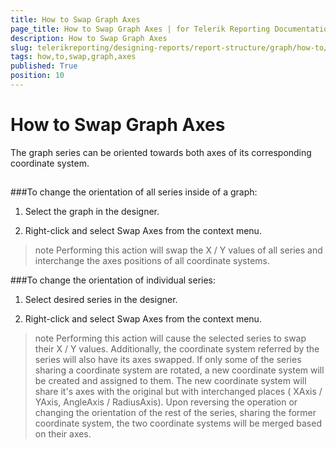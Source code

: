 ```yaml
---
title: How to Swap Graph Axes
page_title: How to Swap Graph Axes | for Telerik Reporting Documentation
description: How to Swap Graph Axes
slug: telerikreporting/designing-reports/report-structure/graph/how-to/how-to-swap-graph-axes
tags: how,to,swap,graph,axes
published: True
position: 10
---
```


# How to Swap Graph Axes



The graph series can be oriented towards both axes of its corresponding coordinate system.

## 

###To change the orientation of all series inside of a graph:

1. Select the graph in the designer.

1. Right-click and select Swap Axes from the context menu.

>note Performing this action will swap the X / Y values of all series and interchange the axes positions of all coordinate systems.          

###To change the orientation of individual series:

1. Select desired series in the designer.

1. Right-click and select Swap Axes from the context menu.

>note Performing this action will cause the selected series to swap their X / Y values.           Additionally, the coordinate system referred by the series will also have its axes swapped.         If only some of the series sharing a coordinate system are rotated, a new coordinate system will be created and assigned to them.             The new coordinate system will share it's axes with the original but with interchanged places ( XAxis / YAxis, AngleAxis / RadiusAxis).             Upon reversing the operation or changing the orientation of the rest of the series,              sharing the former coordinate system, the two coordinate systems will be merged based on their axes.            


